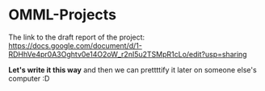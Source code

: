 # OMML-Projects

The link to the draft report of the project:
https://docs.google.com/document/d/1-RDHhVe4pr0A3Oghtv0e14O2oW_r2nI5u2TSMpR1cLo/edit?usp=sharing

**Let's write it this way** and then we can prettttify it later on someone else's computer :D
